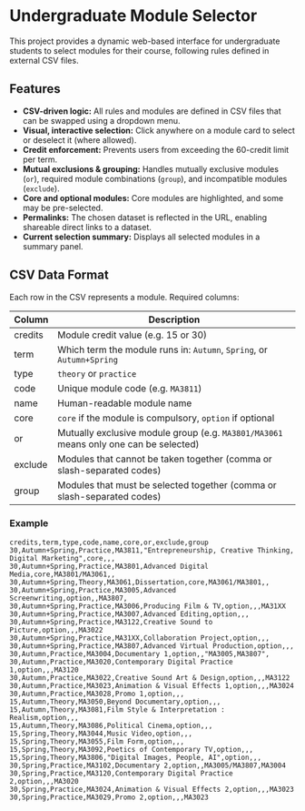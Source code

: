 # Undergraduate Module Selector

This project provides a dynamic web-based interface for undergraduate students to select modules for their course, following rules defined in external CSV files.

## Features

- **CSV-driven logic:** All rules and modules are defined in CSV files that can be swapped using a dropdown menu.
- **Visual, interactive selection:** Click anywhere on a module card to select or deselect it (where allowed).
- **Credit enforcement:** Prevents users from exceeding the 60-credit limit per term.
- **Mutual exclusions & grouping:** Handles mutually exclusive modules (`or`), required module combinations (`group`), and incompatible modules (`exclude`).
- **Core and optional modules:** Core modules are highlighted, and some may be pre-selected.
- **Permalinks:** The chosen dataset is reflected in the URL, enabling shareable direct links to a dataset.
- **Current selection summary:** Displays all selected modules in a summary panel.

## CSV Data Format

Each row in the CSV represents a module. Required columns:

| Column   | Description                                                                                 |
|----------|---------------------------------------------------------------------------------------------|
| credits  | Module credit value (e.g. 15 or 30)                                                         |
| term     | Which term the module runs in: `Autumn`, `Spring`, or `Autumn+Spring`                       |
| type     | `theory` or `practice`                                                                      |
| code     | Unique module code (e.g. `MA3811`)                                                          |
| name     | Human-readable module name                                                                  |
| core     | `core` if the module is compulsory, `option` if optional                                    |
| or       | Mutually exclusive module group (e.g. `MA3801/MA3061` means only one can be selected)       |
| exclude  | Modules that cannot be taken together (comma or slash-separated codes)                      |
| group    | Modules that must be selected together (comma or slash-separated codes)                     |

### Example

```csv
credits,term,type,code,name,core,or,exclude,group
30,Autumn+Spring,Practice,MA3811,"Entrepreneurship, Creative Thinking, Digital Marketing",core,,,
30,Autumn+Spring,Practice,MA3801,Advanced Digital Media,core,MA3801/MA3061,,
30,Autumn+Spring,Theory,MA3061,Dissertation,core,MA3061/MA3801,,
30,Autumn+Spring,Practice,MA3005,Advanced Screenwriting,option,,MA3807,
30,Autumn+Spring,Practice,MA3006,Producing Film & TV,option,,,MA31XX
30,Autumn+Spring,Practice,MA3007,Advanced Editing,option,,,
30,Autumn+Spring,Practice,MA3122,Creative Sound to Picture,option,,,MA3022
30,Autumn+Spring,Practice,MA31XX,Collaboration Project,option,,,
30,Autumn+Spring,Practice,MA3807,Advanced Virtual Production,option,,,
30,Autumn,Practice,MA3004,Documentary 1,option,,"MA3005,MA3807",
30,Autumn,Practice,MA3020,Contemporary Digital Practice 1,option,,,MA3120
30,Autumn,Practice,MA3022,Creative Sound Art & Design,option,,,MA3122
30,Autumn,Practice,MA3023,Animation & Visual Effects 1,option,,,MA3024
30,Autumn,Practice,MA3028,Promo 1,option,,,
15,Autumn,Theory,MA3050,Beyond Documentary,option,,,
15,Autumn,Theory,MA3081,Film Style & Interpretation : Realism,option,,,
15,Autumn,Theory,MA3086,Political Cinema,option,,,
15,Spring,Theory,MA3044,Music Video,option,,,
15,Spring,Theory,MA3055,Film Form,option,,,
15,Spring,Theory,MA3092,Poetics of Contemporary TV,option,,,
15,Spring,Theory,MA3806,"Digital Images, People, AI",option,,,
30,Spring,Practice,MA3102,Documentary 2,option,,MA3005/MA3807,MA3004
30,Spring,Practice,MA3120,Contemporary Digital Practice 2,option,,,MA3020
30,Spring,Practice,MA3024,Animation & Visual Effects 2,option,,,MA3023
30,Spring,Practice,MA3029,Promo 2,option,,,MA3023
```
